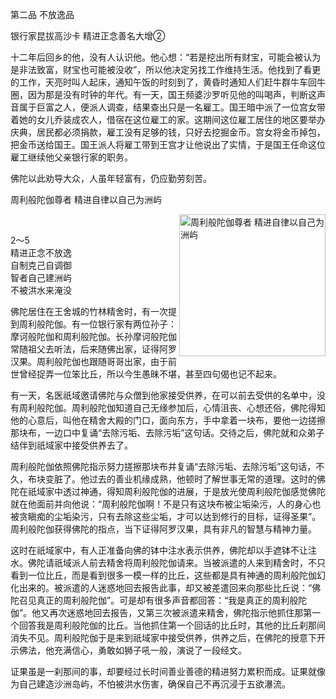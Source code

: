 第二品 不放逸品

银行家昆拔高沙卡 精进正念善名大增②

十二年后回乡的他，没有人认识他。他心想：“若是挖出所有财宝，可能会被认为是非法致富，财宝也可能被没收”，所以他决定另找工作维持生活。他找到了看更的工作，天亮时叫人起床，通知午饭的时刻到了，黄昏时通知人们赶牛群牛车回牛圈，因为那是没有时钟的年代。有一天，国王频婆沙罗听见他的叫喝声，判断这声音属于巨富之人，便派人调查，结果查出只是一名雇工。国王暗中派了一位宫女带着她的女儿乔装成农人，借宿在这位雇工的家。这期间这位雇工居住的地区要举办庆典，居民都必须捐款，雇工没有足够的钱，只好去挖掘金币。宫女将金币掉包，把金币送给国王。国王派人将雇工带到王宫才让他说出了实情，于是国王任命这位雇工继续他父亲银行家的职务。

佛陀以此劝导大众，人虽年轻富有，仍应勤劳刻苦。

周利般陀伽尊者 精进自律以自己为洲屿


<div class="e2">
<img src="images/fjj-09.jpg" width="234" height="227" align="right" alt="周利般陀伽尊者 精进自律以自己为洲屿"/>
<div>
<p>&nbsp;</p> <p>2～5<br>
 精进正念不放逸<br>
 自制克己自调御<br>
 智者自己建洲屿<br>
 不被洪水来淹没</p>
</div>
</div>

佛陀居住在王舍城的竹林精舍时，有一次提到周利般陀伽。有一位银行家有两位孙子：摩诃般陀伽和周利般陀伽。长孙摩诃般陀伽常随祖父去听法，后来随佛出家，证得阿罗汉果。周利般陀伽也跟随哥哥出家，由于前世曾经捉弄一位笨比丘，所以今生愚昧不堪，甚至四句偈也记不起来。

有一天，名医祇域邀请佛陀与众僧到他家接受供养，在可以前去受供的名单中，没有周利般陀伽。周利般陀伽知道自己无缘参加后，心情沮丧、心想还俗，佛陀得知他的心意后，叫他在精舍大殿的门口，面向东方，手中拿着一块布，要他一边搓擦那块布，一边口中复诵“去除污垢、去除污垢”这句话。交待之后，佛陀就和众弟子结伴到祇域家中接受供养去了。

周利般陀伽依照佛陀指示努力搓擦那块布并复诵“去除污垢、去除污垢”这句话，不久，布块变脏了。他过去的善业机缘成熟，他顿时了解世事无常的道理。这时的佛陀在祇域家中透过神通，得知周利般陀伽的进展，于是放光使周利般陀伽感觉佛陀就在他面前并向他说：“周利般陀伽啊！不是只有这块布被尘垢染污，人的身心也被贪瞋痴的尘垢染污，只有去除这些尘垢，才可以达到修行的目标，证得圣果”。周利般陀伽获得佛陀的指点，当下证得阿罗汉果，具有非凡的智慧与精神力量。

这时在祇域家中，有人正准备向佛的钵中注水表示供养，佛陀却以手遮钵不让注水。佛陀请祇域派人前去精舍将周利般陀伽请来。当被派遣的人来到精舍时，不只看到一位比丘，而是看到很多一模一样的比丘，这些都是具有神通的周利般陀伽幻化出来的。被派遣的人迷惑地回去报告此事，却又被差遣回来向那些比丘说：“佛陀召见真正的周利般陀伽”。可是却有很多声音都回答：“我是真正的周利般陀伽”。他又再次迷惑地回去报告，又第三次被派遣来精舍，佛陀指示他抓住那第一个回答我是周利般陀伽的比丘。当他抓住第一个回话的比丘时，其他的比丘刹那间消失不见。周利般陀伽于是来到祇域家中接受供养，供养之后，在佛陀的授意下开示佛法，他充满信心，勇敢如狮子吼一般，演说了一段经文。

证果虽是一刹那间的事，却要经过长时间善业善德的精进努力累积而成。证果就像为自己建造沙洲岛屿，不怕被洪水伤害，确保自己不再沉浸于五欲瀑流。
